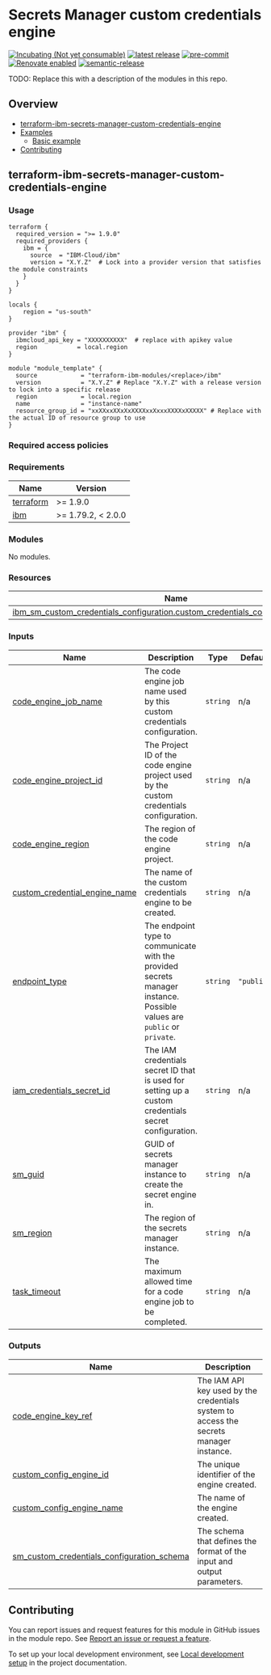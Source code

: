 <!-- Update this title with a descriptive name. Use sentence case. -->
# Secrets Manager custom credentials engine

<!--
Update status and "latest release" badges:
  1. For the status options, see https://terraform-ibm-modules.github.io/documentation/#/badge-status
  2. Update the "latest release" badge to point to the correct module's repo. Replace "terraform-ibm-module-template" in two places.
-->
[![Incubating (Not yet consumable)](https://img.shields.io/badge/status-Incubating%20(Not%20yet%20consumable)-red)](https://terraform-ibm-modules.github.io/documentation/#/badge-status)
[![latest release](https://img.shields.io/github/v/release/terraform-ibm-modules/terraform-ibm-secrets-manager-custom-credentials-engine?logo=GitHub&sort=semver)](https://github.com/terraform-ibm-modules/terraform-ibm-secrets-manager-custom-credentials-engine/releases/latest)
[![pre-commit](https://img.shields.io/badge/pre--commit-enabled-brightgreen?logo=pre-commit&logoColor=white)](https://github.com/pre-commit/pre-commit)
[![Renovate enabled](https://img.shields.io/badge/renovate-enabled-brightgreen.svg)](https://renovatebot.com/)
[![semantic-release](https://img.shields.io/badge/%20%20%F0%9F%93%A6%F0%9F%9A%80-semantic--release-e10079.svg)](https://github.com/semantic-release/semantic-release)

<!--
Add a description of modules in this repo.
Expand on the repo short description in the .github/settings.yml file.

For information, see "Module names and descriptions" at
https://terraform-ibm-modules.github.io/documentation/#/implementation-guidelines?id=module-names-and-descriptions
-->

TODO: Replace this with a description of the modules in this repo.


<!-- The following content is automatically populated by the pre-commit hook -->
<!-- BEGIN OVERVIEW HOOK -->
## Overview
* [terraform-ibm-secrets-manager-custom-credentials-engine](#terraform-ibm-secrets-manager-custom-credentials-engine)
* [Examples](./examples)
    * [Basic example](./examples/complete)
* [Contributing](#contributing)
<!-- END OVERVIEW HOOK -->


<!--
If this repo contains any reference architectures, uncomment the heading below and link to them.
(Usually in the `/reference-architectures` directory.)
See "Reference architecture" in the public documentation at
https://terraform-ibm-modules.github.io/documentation/#/implementation-guidelines?id=reference-architecture
-->
<!-- ## Reference architectures -->


<!-- Replace this heading with the name of the root level module (the repo name) -->
## terraform-ibm-secrets-manager-custom-credentials-engine

### Usage

<!--
Add an example of the use of the module in the following code block.

Use real values instead of "var.<var_name>" or other placeholder values
unless real values don't help users know what to change.
-->

```hcl
terraform {
  required_version = ">= 1.9.0"
  required_providers {
    ibm = {
      source  = "IBM-Cloud/ibm"
      version = "X.Y.Z"  # Lock into a provider version that satisfies the module constraints
    }
  }
}

locals {
    region = "us-south"
}

provider "ibm" {
  ibmcloud_api_key = "XXXXXXXXXX"  # replace with apikey value
  region           = local.region
}

module "module_template" {
  source            = "terraform-ibm-modules/<replace>/ibm"
  version           = "X.Y.Z" # Replace "X.Y.Z" with a release version to lock into a specific release
  region            = local.region
  name              = "instance-name"
  resource_group_id = "xxXXxxXXxXxXXXXxxXxxxXXXXxXXXXX" # Replace with the actual ID of resource group to use
}
```

### Required access policies

<!-- PERMISSIONS REQUIRED TO RUN MODULE
If this module requires permissions, uncomment the following block and update
the sample permissions, following the format.
Replace the 'Sample IBM Cloud' service and roles with applicable values.
The required information can usually be found in the services official
IBM Cloud documentation.
To view all available service permissions, you can go in the
console at Manage > Access (IAM) > Access groups and click into an existing group
(or create a new one) and in the 'Access' tab click 'Assign access'.
-->

<!--
You need the following permissions to run this module:

- Service
    - **Resource group only**
        - `Viewer` access on the specific resource group
    - **Sample IBM Cloud** service
        - `Editor` platform access
        - `Manager` service access
-->

<!-- NO PERMISSIONS FOR MODULE
If no permissions are required for the module, uncomment the following
statement instead the previous block.
-->

<!-- No permissions are needed to run this module.-->


<!-- The following content is automatically populated by the pre-commit hook -->
<!-- BEGINNING OF PRE-COMMIT-TERRAFORM DOCS HOOK -->
### Requirements

| Name | Version |
|------|---------|
| <a name="requirement_terraform"></a> [terraform](#requirement\_terraform) | >= 1.9.0 |
| <a name="requirement_ibm"></a> [ibm](#requirement\_ibm) | >= 1.79.2, < 2.0.0 |

### Modules

No modules.

### Resources

| Name | Type |
|------|------|
| [ibm_sm_custom_credentials_configuration.custom_credentials_configuration_instance](https://registry.terraform.io/providers/IBM-Cloud/ibm/latest/docs/resources/sm_custom_credentials_configuration) | resource |

### Inputs

| Name | Description | Type | Default | Required |
|------|-------------|------|---------|:--------:|
| <a name="input_code_engine_job_name"></a> [code\_engine\_job\_name](#input\_code\_engine\_job\_name) | The code engine job name used by this custom credentials configuration. | `string` | n/a | yes |
| <a name="input_code_engine_project_id"></a> [code\_engine\_project\_id](#input\_code\_engine\_project\_id) | The Project ID of the code engine project used by the custom credentials configuration. | `string` | n/a | yes |
| <a name="input_code_engine_region"></a> [code\_engine\_region](#input\_code\_engine\_region) | The region of the code engine project. | `string` | n/a | yes |
| <a name="input_custom_credential_engine_name"></a> [custom\_credential\_engine\_name](#input\_custom\_credential\_engine\_name) | The name of the custom credentials engine to be created. | `string` | n/a | yes |
| <a name="input_endpoint_type"></a> [endpoint\_type](#input\_endpoint\_type) | The endpoint type to communicate with the provided secrets manager instance. Possible values are `public` or `private`. | `string` | `"public"` | no |
| <a name="input_iam_credentials_secret_id"></a> [iam\_credentials\_secret\_id](#input\_iam\_credentials\_secret\_id) | The IAM credentials secret ID that is used for setting up a custom credentials secret configuration. | `string` | n/a | yes |
| <a name="input_sm_guid"></a> [sm\_guid](#input\_sm\_guid) | GUID of secrets manager instance to create the secret engine in. | `string` | n/a | yes |
| <a name="input_sm_region"></a> [sm\_region](#input\_sm\_region) | The region of the secrets manager instance. | `string` | n/a | yes |
| <a name="input_task_timeout"></a> [task\_timeout](#input\_task\_timeout) | The maximum allowed time for a code engine job to be completed. | `string` | n/a | yes |

### Outputs

| Name | Description |
|------|-------------|
| <a name="output_code_engine_key_ref"></a> [code\_engine\_key\_ref](#output\_code\_engine\_key\_ref) | The IAM API key used by the credentials system to access the secrets manager instance. |
| <a name="output_custom_config_engine_id"></a> [custom\_config\_engine\_id](#output\_custom\_config\_engine\_id) | The unique identifier of the engine created. |
| <a name="output_custom_config_engine_name"></a> [custom\_config\_engine\_name](#output\_custom\_config\_engine\_name) | The name of the engine created. |
| <a name="output_sm_custom_credentials_configuration_schema"></a> [sm\_custom\_credentials\_configuration\_schema](#output\_sm\_custom\_credentials\_configuration\_schema) | The schema that defines the format of the input and output parameters. |
<!-- END OF PRE-COMMIT-TERRAFORM DOCS HOOK -->

<!-- Leave this section as is so that your module has a link to local development environment set-up steps for contributors to follow -->
## Contributing

You can report issues and request features for this module in GitHub issues in the module repo. See [Report an issue or request a feature](https://github.com/terraform-ibm-modules/.github/blob/main/.github/SUPPORT.md).

To set up your local development environment, see [Local development setup](https://terraform-ibm-modules.github.io/documentation/#/local-dev-setup) in the project documentation.
